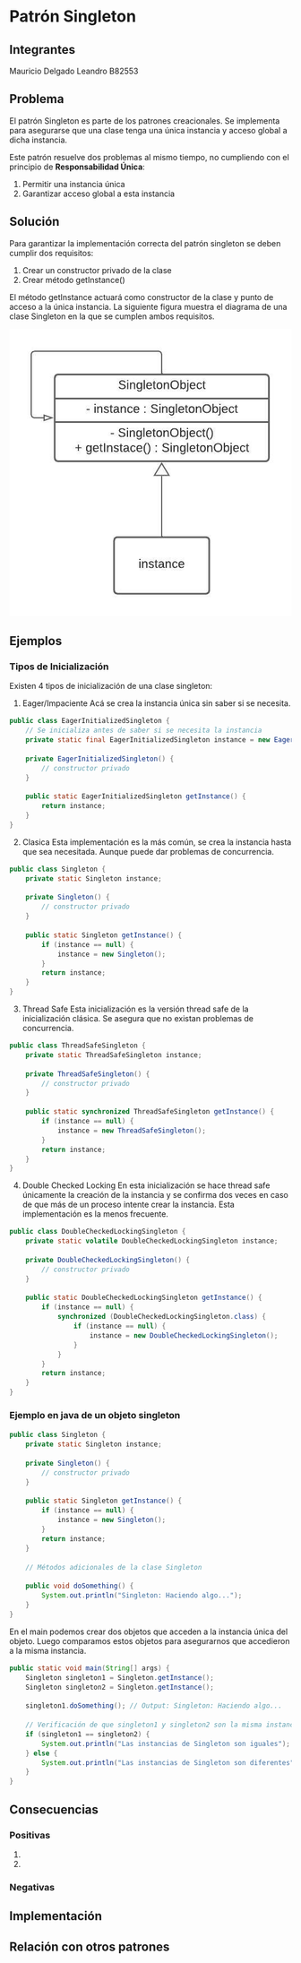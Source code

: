 # Patrón Singleton

## Integrantes

Mauricio Delgado Leandro B82553

## Problema

El patrón Singleton es parte de los patrones creacionales. Se implementa para asegurarse que una clase tenga una única instancia y acceso global a dicha instancia.

Este patrón resuelve dos problemas al mismo tiempo, no cumpliendo con el principio de **Responsabilidad Única**:

1. Permitir una instancia única
1. Garantizar acceso global a esta instancia

## Solución

Para garantizar la implementación correcta del patrón singleton se deben cumplir dos requisitos:

1. Crear un constructor privado de la clase
1. Crear método getInstance() 

El método getInstance actuará como constructor de la clase y punto de acceso a la única instancia. La siguiente figura muestra el diagrama de una clase Singleton en la que se cumplen ambos requisitos. 

![Solucion Singleton](img/Solucion%20Singleton.jpeg)

## Ejemplos

### Tipos de Inicialización

Existen 4 tipos de inicialización de una clase singleton:

1. Eager/Impaciente
Acá se crea la instancia única sin saber si se necesita.
```java
public class EagerInitializedSingleton {
    // Se inicializa antes de saber si se necesita la instancia
    private static final EagerInitializedSingleton instance = new EagerInitializedSingleton();
    
    private EagerInitializedSingleton() {
        // constructor privado
    }
    
    public static EagerInitializedSingleton getInstance() {
        return instance;
    }
}
```
2. Clasica 
Esta implementación es la más común, se crea la instancia hasta que sea necesitada. Aunque puede dar problemas de concurrencia. 
```java
public class Singleton {
    private static Singleton instance;
    
    private Singleton() {
        // constructor privado
    }
    
    public static Singleton getInstance() {
        if (instance == null) {
            instance = new Singleton();
        }
        return instance;
    }
}
```
3. Thread Safe
Esta inicialización es la versión thread safe de la inicialización clásica. Se asegura que no existan problemas de concurrencia. 
```java
public class ThreadSafeSingleton {
    private static ThreadSafeSingleton instance;
    
    private ThreadSafeSingleton() {
        // constructor privado
    }
    
    public static synchronized ThreadSafeSingleton getInstance() {
        if (instance == null) {
            instance = new ThreadSafeSingleton();
        }
        return instance;
    }
}
```
4. Double Checked Locking
En esta inicialización se hace thread safe únicamente la creación de la instancia y se confirma dos veces en caso de que más de un proceso intente crear la instancia. Esta implementación es la menos frecuente.
```java
public class DoubleCheckedLockingSingleton {
    private static volatile DoubleCheckedLockingSingleton instance;
    
    private DoubleCheckedLockingSingleton() {
        // constructor privado
    }
    
    public static DoubleCheckedLockingSingleton getInstance() {
        if (instance == null) {
            synchronized (DoubleCheckedLockingSingleton.class) {
                if (instance == null) {
                    instance = new DoubleCheckedLockingSingleton();
                }
            }
        }
        return instance;
    }
}
```
### Ejemplo en java de un objeto singleton

```java
public class Singleton {
    private static Singleton instance;
    
    private Singleton() {
        // constructor privado
    }
    
    public static Singleton getInstance() {
        if (instance == null) {
            instance = new Singleton();
        }
        return instance;
    }
    
    // Métodos adicionales de la clase Singleton
    
    public void doSomething() {
        System.out.println("Singleton: Haciendo algo...");
    }
}
```
En el main podemos crear dos objetos que acceden a la instancia única del objeto. Luego comparamos estos objetos para asegurarnos que accedieron a la misma instancia.

```java
public static void main(String[] args) {
    Singleton singleton1 = Singleton.getInstance();
    Singleton singleton2 = Singleton.getInstance();

    singleton1.doSomething(); // Output: Singleton: Haciendo algo...
        
    // Verificación de que singleton1 y singleton2 son la misma instancia
    if (singleton1 == singleton2) {
        System.out.println("Las instancias de Singleton son iguales");
    } else {
        System.out.println("Las instancias de Singleton son diferentes");
    }
}
```

## Consecuencias

### Positivas 
1. 
1. 
### Negativas

## Implementación
## Relación con otros patrones

